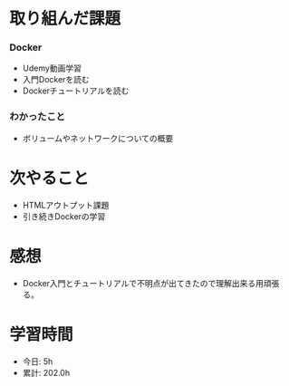 # 取り組んだ課題
### Docker
* Udemy動画学習
* 入門Dockerを読む
* Dockerチュートリアルを読む
### わかったこと
* ボリュームやネットワークについての概要
# 次やること
* HTMLアウトプット課題
* 引き続きDockerの学習
# 感想
* Docker入門とチュートリアルで不明点が出てきたので理解出来る用頑張る。
# 学習時間
* 今日: 5h
* 累計: 202.0h
